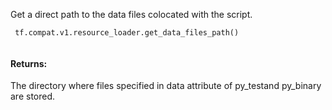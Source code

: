 Get a direct path to the data files colocated with the script.

```
 tf.compat.v1.resource_loader.get_data_files_path()
 
```

#### Returns:
The directory where files specified in data attribute of py_testand py_binary are stored.

